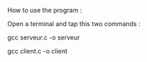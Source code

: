 How to use the program : 

Open a terminal and tap this two commands : 

gcc serveur.c -o serveur

gcc client.c -o client
